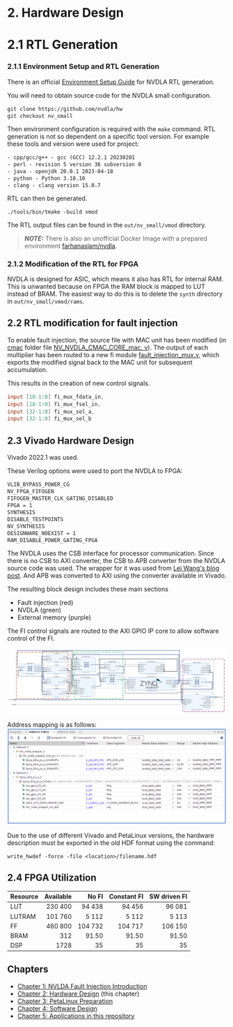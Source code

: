 # 2. Hardware Design
# 2.1 RTL Generation
### 2.1.1 Environment Setup and RTL Generation
There is an official [Environment Setup Guide](http://nvdla.org/hw/v2/environment_setup_guide.html) for NVDLA RTL generation.

You will need to obtain source code for the NVDLA small configuration.
```shell
git clone https://github.com/nvdla/hw
git checkout nv_small
```

Then environment configuration is required with the `make` command. RTL generation is not so dependent on a specific tool version.
For example these tools and version were used for project:
```
- cpp/gcc/g++ - gcc (GCC) 12.2.1 20230201
- perl - revision 5 version 36 subversion 0
- java - openjdk 20.0.1 2023-04-18
- python - Python 3.10.10
- clang - clang version 15.0.7
```

RTL can then be generated.
```shell
./tools/bin/tmake -build vmod
```

The RTL output files can be found in the `out/nv_small/vmod` directory.

> **_NOTE:_** There is also an unofficial Docker Image with a prepared environment [farhanaslam/nvdla](https://hub.docker.com/r/farhanaslam/nvdla).

### 2.1.2 Modification of the RTL for FPGA
NVDLA is designed for ASIC, which means it also has RTL for internal RAM. This is unwanted because on FPGA the RAM block
is mapped to LUT instead of BRAM. The easiest way to do this is to delete the `synth` directory in `out/nv_small/vmod/rams`.

## 2.2 RTL modification for fault injection
To enable fault injection, the source file with MAC unit has been modified (in [cmac](../hw/nvdla_zcu104.ip_user_files/bd/design_1/ipshared/49a3/vmod/nvdla/cmac)
folder file [NV_NVDLA_CMAC_CORE_mac. v](../hw/nvdla_zcu104.ip_user_files/bd/design_1/ipshared/49a3/vmod/nvdla/cmac/NV_NVDLA_CMAC_CORE_mac.v)).
The output of each multiplier has been routed to a new fi module [fault_injection_mux.v](../hw/nvdla_zcu104.ip_user_files/bd/design_1/ipshared/49a3/vmod/nvdla/cmac/fault_injection_mux.v),
which exports the modified signal back to the MAC unit for subsequent accumulation.

This results in the creation of new control signals.
```verilog
input [18-1:0] fi_mux_fdata_in,
input [18-1:0] fi_mux_fsel_in,
input [32-1:0] fi_mux_sel_a,
input [32-1:0] fi_mux_sel_b
```

## 2.3 Vivado Hardware Design
Vivado 2022.1 was used.

These Verilog options were used to port the NVDLA to FPGA:
```
VLIB_BYPASS_POWER_CG
NV_FPGA_FIFOGEN
FIFOGEN_MASTER_CLK_GATING_DISABLED
FPGA = 1
SYNTHESIS
DISABLE_TESTPOINTS
NV_SYNTHESIS
DESIGNWARE_NOEXIST = 1
RAM_DISABLE_POWER_GATING_FPGA
```

The NVDLA uses the CSB interface for processor communication. Since there is no CSB to AXI converter, the CSB to APB
converter from the NVDLA source code was used. The wrapper for it was used from [Lei Wang's blog post](https://leiblog.wang/NVDLA-Xilinx-FPGA-Mapping/#1-2-1-csb2apb).
And APB was converted to AXI using the converter available in Vivado.

The resulting block design includes these main sections
- Fault injection (red)
- NVDLA (green)
- External memory (purple)

The FI control signals are routed to the AXI GPIO IP core to allow software control of the FI.

![block_design](../img/block_design.png)

Address mapping is as follows:
![address_editor](../img/address_editor.png)

Due to the use of different Vivado and PetaLinux versions, the hardware description must be exported in the old HDF
format using the command:
```shell
write_hwdef -force -file <location>/filename.hdf
```

## 2.4 FPGA Utilization

| Resource | Available |   No FI | Constant FI | SW driven FI |
|----------|----------:|--------:|------------:|-------------:|
| LUT      |   230 400 |  94 438 |      94 456 |       96 081 |
| LUTRAM   |   101 760 |   5 112 |       5 112 |        5 113 |
| FF       |   460 800 | 104 732 |     104 717 |      106 150 |
| BRAM     |       312 |   91.50 |       91.50 |        91.50 |
| DSP      |      1728 |      35 |          35 |           35 |

## Chapters
- [Chapter 1: NVLDA Fault Injection Introduction](./introduction.md)
- [Chapter 2: Hardware Design](./hardware.md) (this chapter)
- [Chapter 3: PetaLinux Preparation](./petalinux.md)
- [Chapter 4: Software Design](./software.md)
- [Chapter 5: Applications in this repository](./applications.md)